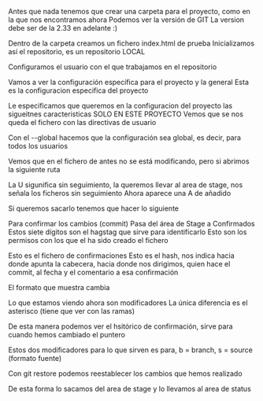Antes que nada tenemos que crear una carpeta para el proyecto, como en la que nos encontramos ahora
Podemos ver la versión de GIT
La version debe ser de la 2.33 en adelante :)

Dentro de la carpeta creamos un fichero index.html de prueba
Inicializamos así el repositorio, es un repositorio LOCAL

Configuramos el usuario con el que trabajamos en el repositorio

Vamos a ver la configuración específica para el proyecto y la general
Esta es la configuracion especifica del proyecto

Le especificamos que queremos en la configuracion del proyecto las sigueitnes caracteristicas
SOLO EN ESTE PROYECTO
Vemos que se nos queda el fichero con las directivas de usuario

Con el --global hacemos que la configuración sea global, es decir, para todos los usuarios

Vemos que en el fichero de antes no se está modificando, pero si abrimos la siguiente ruta

La U sigunifica sin seguimiento, la queremos llevar al area de stage, nos señala los ficheros sin seguimiento
Ahora aparece una A de añadido

Si queremos sacarlo tenemos que hacer lo siguiente

Para confirmar los cambios (commit)
Pasa del área de Stage a Confirmados
Estos siete dígitos son el hagstag que sirve para identificarlo
Esto son los permisos con los que el ha sido creado el fichero

Esto es el fichero de confirmaciones
Esto es el hash, nos indica hacia donde apunta la cabecera, hacia donde nos dirigimos, quien hace el commit, al fecha y el comentario a esa confirmación

El formato que muestra cambia

Lo que estamos viendo ahora son modificadores
La única diferencia es el asterisco (tiene que ver con las ramas)

De esta manera podemos ver el hsitórico de confirmación, sirve para cuando hemos cambiado el puntero

Estos dos modificadores para lo que sirven es para, b = branch, s = source (formato fuente)

Con git restore podemos reestablecer los cambios que hemos realizado

De esta forma lo sacamos del area de stage y lo llevamos al area de status

